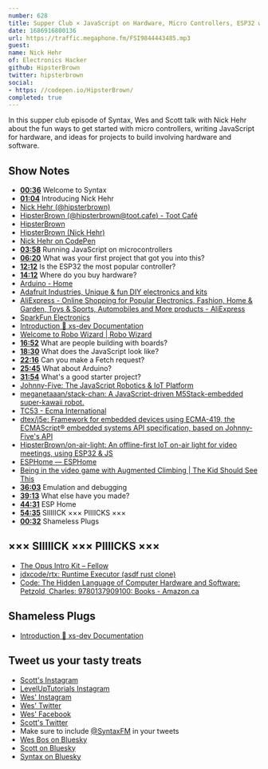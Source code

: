 ```yaml
---
number: 628
title: Supper Club × JavaScript on Hardware, Micro Controllers, ESP32 with Nick Hehr
date: 1686916800136
url: https://traffic.megaphone.fm/FSI9844443485.mp3
guest: 
name: Nick Hehr
of: Electronics Hacker
github: HipsterBrown
twitter: hipsterbrown
social: 
- https: //codepen.io/HipsterBrown/
completed: true
---
```


In this supper club episode of Syntax, Wes and Scott talk with Nick Hehr about the fun ways to get started with micro controllers, writing JavaScript for hardware, and ideas for projects to build involving hardware and software.

## Show Notes

- **[00:36](#t=00:36)** Welcome to Syntax
- **[01:04](#t=01:04)** Introducing Nick Hehr
- [Nick Hehr (@hipsterbrown)](https://twitter.com/hipsterbrown?lang=en)
- [HipsterBrown (@hipsterbrown@toot.cafe) - Toot Café](https://toot.cafe/@hipsterbrown)
- [HipsterBrown](https://www.hipsterbrown.com/)
- [HipsterBrown (Nick Hehr)](https://github.com/HipsterBrown)
- [Nick Hehr on CodePen](https://codepen.io/HipsterBrown/)
- **[03:58](#t=03:58)** Running JavaScript on microcontrollers
- **[06:20](#t=06:20)** What was your first project that got you into this?
- **[12:12](#t=12:12)** Is the ESP32 the most popular controller?
- **[14:12](#t=14:12)** Where do you buy hardware?
- [Arduino - Home](https://www.arduino.cc/)
- [Adafruit Industries, Unique & fun DIY electronics and kits](https://www.adafruit.com/)
- [AliExpress - Online Shopping for Popular Electronics, Fashion, Home & Garden, Toys & Sports, Automobiles and More products - AliExpress](https://www.aliexpress.com/)
- [SparkFun Electronics](https://www.sparkfun.com/)
- [Introduction 🚀 xs-dev Documentation](https://xs-dev.js.org/en/introduction/)
- [Welcome to Robo Wizard | Robo Wizard](https://robo-wizard.js.org/)
- **[16:52](#t=16:52)** What are people building with boards?
- **[18:30](#t=18:30)** What does the JavaScript look like?
- **[22:16](#t=22:16)** Can you make a Fetch request?
- **[25:45](#t=25:45)** What about Arduino?
- **[31:54](#t=31:54)** What's a good starter project?
- [Johnny-Five: The JavaScript Robotics & IoT Platform](https://johnny-five.io/)
- [meganetaaan/stack-chan: A JavaScript-driven M5Stack-embedded super-kawaii robot.](https://github.com/meganetaaan/stack-chan/tree/dev/v1.0)
- [TC53 - Ecma International](https://www.ecma-international.org/technical-committees/tc53/)
- [dtex/j5e: Framework for embedded devices using ECMA-419, the ECMAScript® embedded systems API specification, based on Johnny-Five's API](https://github.com/dtex/j5e)
- [HipsterBrown/on-air-light: An offline-first IoT on-air light for video meetings, using ESP32 & JS](https://github.com/HipsterBrown/on-air-light)
- [ESPHome — ESPHome](https://esphome.io/)
- [Being in the video game with Augmented Climbing | The Kid Should See This](https://thekidshouldseethis.com/post/be-the-video-game-with-augmented-climbing)
- **[36:03](#t=36:03)** Emulation and debugging
- **[39:13](#t=39:13)** What else have you made?
- **[44:31](#t=44:31)** ESP Home
- **[54:35](#t=54:35)** SIIIIICK ××× PIIIICKS ×××
- **[00:32](#t=00:32)** Shameless Plugs

## ××× SIIIIICK ××× PIIIICKS ×××

- [The Opus Intro Kit – Fellow](https://fellowproducts.com/products/the-opus-intro-kit?variant=41516160385124)
- [jdxcode/rtx: Runtime Executor (asdf rust clone)](https://github.com/jdxcode/rtx)
- [Code: The Hidden Language of Computer Hardware and Software: Petzold, Charles: 9780137909100: Books - Amazon.ca](https://www.amazon.ca/dp/0137909101?crid=2QRJ0XCK7OHGB&keywords=Code:+The+Hidden+Language+of+Computer+Hardware+and+Software&sprefix=code+the+hidden+language+of+computer+hardware+and+software+,aps,108&language=en_US&sr=8-1&linkCode=gs2&linkId=ea6a456d08c423866beeb49df1eae111&tag=isi777-20)

## Shameless Plugs

- [Introduction 🚀 xs-dev Documentation](https://xs-dev.js.org/en/introduction/)

## Tweet us your tasty treats

- [Scott's Instagram](https://www.instagram.com/stolinski/)
- [LevelUpTutorials Instagram](https://www.instagram.com/LevelUpTutorials/)
- [Wes' Instagram](https://www.instagram.com/wesbos/)
- [Wes' Twitter](https://twitter.com/wesbos)
- [Wes' Facebook](https://www.facebook.com/wesbos.developer)
- [Scott's Twitter](https://twitter.com/stolinski)
- Make sure to include [@SyntaxFM](https://twitter.com/SyntaxFM) in your tweets
- [Wes Bos on Bluesky](https://bsky.app/profile/wesbos.com)
- [Scott on Bluesky](https://bsky.app/profile/tolin.ski)
- [Syntax on Bluesky](https://bsky.app/profile/syntax.fm)
